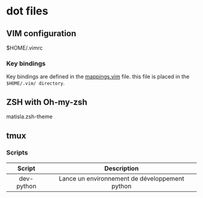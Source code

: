 # dot files

## VIM configuration

$HOME/.vimrc

### Key bindings

Key bindings are defined in the [mappings.vim](./vim/mappings.vim) file.
this file is placed in the `$HOME/.vim/ directory`.

## ZSH with Oh-my-zsh

matisla.zsh-theme 

## tmux

### Scripts

|   Script   |                   Description                  |
|:----------:|:----------------------------------------------:|
| dev-python | Lance un environnement de développement python |


